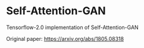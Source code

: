 # Self-Attention-GAN
Tensorflow-2.0 implementation of Self-Attention-GAN

Original paper: https://arxiv.org/abs/1805.08318
